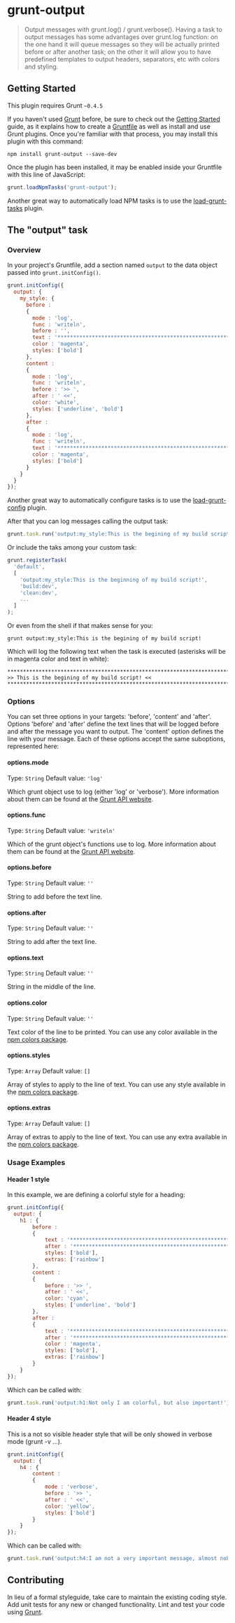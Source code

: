 # grunt-output

> Output messages with grunt.log() / grunt.verbose(). Having a task to output messages has some advantages over grunt.log function: on the one hand it will queue messages so they will be actually printed before or after another task; on the other it will allow you to have predefined templates to output headers, separators, etc with colors and styling.

## Getting Started
This plugin requires Grunt `~0.4.5`

If you haven't used [Grunt](http://gruntjs.com/) before, be sure to check out the [Getting Started](http://gruntjs.com/getting-started) guide, as it explains how to create a [Gruntfile](http://gruntjs.com/sample-gruntfile) as well as install and use Grunt plugins. Once you're familiar with that process, you may install this plugin with this command:

```shell
npm install grunt-output --save-dev
```

Once the plugin has been installed, it may be enabled inside your Gruntfile with this line of JavaScript:

```js
grunt.loadNpmTasks('grunt-output');
```

Another great way to automatically load NPM tasks is to use the [load-grunt-tasks](https://github.com/sindresorhus/load-grunt-tasks) plugin.

## The "output" task

### Overview
In your project's Gruntfile, add a section named `output` to the data object passed into `grunt.initConfig()`.

```js
grunt.initConfig({
  output: {
    my_style: {
      before :
      {
        mode : 'log',
        func : 'writeln',
        before : '',
        text : '************************************************************************************',
        color : 'magenta',
        styles: ['bold']
      },
      content :
      {
        mode : 'log',
        func : 'writeln',
        before : '>> ',
        after : ' <<',
        color: 'white',
        styles: ['underline', 'bold']
      },
      after :
      {
        mode : 'log',
        func : 'writeln',
        text : '************************************************************************************',
        color : 'magenta',
        styles: ['bold']
      }
    }
  }
});
```

Another great way to automatically configure tasks is to use the [load-grunt-config](https://github.com/firstandthird/load-grunt-config) plugin.

After that you can log messages calling the output task:
```js
grunt.task.run('output:my_style:This is the begining of my build script!');
```

Or include the taks among your custom task:
```js
grunt.registerTask(
  'default', 
  [
    'output:my_style:This is the beginning of my build script!',
    'build:dev',
    'clean:dev', 
    ...
  ]
);
```

Or even from the shell if that makes sense for you:
```shell
grunt output:my_style:This is the begining of my build script!
```


Which will log the following text when the task is executed (asterisks will be in magenta color and text in white):
```shell
************************************************************************************
>> This is the begining of my build script! <<
************************************************************************************
```



### Options
You can set three options in your targets: 'before', 'content' and 'after'. Options 'before' and 'after' define the text lines that will be logged before and after the message you want to output. The 'content' option defines the line with your message. Each of these options accept the same suboptions, represented here:

#### options.mode
Type: `String`
Default value: `'log'`

Which grunt object use to log (either 'log' or 'verbose'). More information about them can be found at the [Grunt API website](http://gruntjs.com/api/grunt.log).

#### options.func
Type: `String`
Default value: `'writeln'`

Which of the grunt object's functions use to log. More information about them can be found at the [Grunt API website](http://gruntjs.com/api/grunt.log).

#### options.before
Type: `String`
Default value: `''`

String to add before the text line.

#### options.after
Type: `String`
Default value: `''`

String to add after the text line.

#### options.text
Type: `String`
Default value: `''`

String in the middle of the line.

#### options.color
Type: `String`
Default value: `''`

Text color of the line to be printed. You can use any color available in the [npm colors package](https://www.npmjs.com/package/colors).

#### options.styles
Type: `Array`
Default value: `[]`

Array of styles to apply to the line of text. You can use any style available in the [npm colors package](https://www.npmjs.com/package/colors).

#### options.extras
Type: `Array`
Default value: `[]`

Array of extras to apply to the line of text. You can use any extra available in the [npm colors package](https://www.npmjs.com/package/colors).


### Usage Examples

#### Header 1 style
In this example, we are defining a colorful style for a heading:

```js
grunt.initConfig({
  output: {
    h1 : {
        before :
        {
            text : '************************************************************************************\n',
            after : '************************************************************************************',
            styles: ['bold'],
            extras: ['rainbow']
        },
        content :
        {
            before : '>> ',
            after : ' <<',
            color: 'cyan',
            styles: ['underline', 'bold']
        },
        after :
        {
            text : '************************************************************************************\n',
            after : '************************************************************************************',
            color : 'magenta',
            styles: ['bold'],
            extras: ['rainbow']
        }
    }
});
```

Which can be called with:

```js
grunt.task.run('output:h1:Not only I am colorful, but also important!');
```

#### Header 4 style
This is a not so visible header style that will be only showed in verbose mode (grunt -v ...).

```js
grunt.initConfig({
  output: {
    h4 : {
        content :
        {
			mode : 'verbose',
            before : '>> ',
            after : ' <<',
            color: 'yellow',
            styles: ['bold']
        }
    }
});
```


Which can be called with:

```js
grunt.task.run('output:h4:I am not a very important message, almost nobody will see me');
```


## Contributing
In lieu of a formal styleguide, take care to maintain the existing coding style. Add unit tests for any new or changed functionality. Lint and test your code using [Grunt](http://gruntjs.com/).
